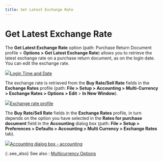 ```yaml
---
title: Get Latest Exchange Rate
---
```


# Get Latest Exchange Rate


The **Get Latest Exchange Rate** option (path: Purchase Return Document profile > **Options &gt; Get Latest Exchange Rate**) allows you to retrieve the latest exchange rate on a purchase return document, as on the login date. You can edit the exchange rate.


![]({{site.pp_baseurl}}/img/lens.gif)[Login Time and Date]({{site.wwe_chm}}/everest-client/logging-in/time_zone.html)


The exchange rate is retrieved from the **Buy Rate/Sell Rate** fields in the **Exchange Rates** profile (path: **File &gt; Setup &gt; Accounting &gt; Multi-Currency &gt; Exchange Rates &gt; Options &gt; Edit** > **In New Window**).


![]({{site.pp_baseurl}}/img/lens.gif)[Exchange rate profile]({{site.sc_chm}}/options/multicurrency/exchange-rates/set-up-exchange-rates/exchange_rates_profile.html)


The **Buy Rate/Sell Rate** fields in the **Exchange Rates** profile, in turn depends on the option you have selected in the **Rates for purchase document** field in the **Accounting** dialog box (path: **File &gt; Setup &gt; Preferences &gt; Defaults &gt; Accounting &gt; Multi Currency &gt; Exchange Rates** tab).


![]({{site.pp_baseurl}}/img/lens.gif)[Accounting dialog box - accounting]({{site.acc_chm}}/accounting-flow-control-and-defaults/accounting-defaults/the_accounting_dialog_box.html)


{:.see_also}
See also
: [Multicurrency Options]({{site.pp_baseurl}}/return-proc/doc-prof/return-doc-opt/multicurrency-options/multicurrency_options_purchase_return_document.html)
